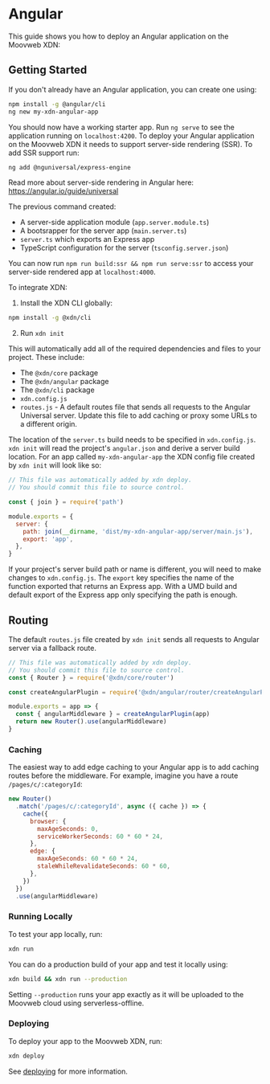 # Angular

This guide shows you how to deploy an Angular application on the Moovweb XDN:

## Getting Started

If you don't already have an Angular application, you can create one using:

```bash
npm install -g @angular/cli
ng new my-xdn-angular-app
```

You should now have a working starter app. Run `ng serve` to see the application running on `localhost:4200`.
To deploy your Angular application on the Moovweb XDN it needs to support server-side rendering (SSR). To add SSR support run:

```bash
ng add @nguniversal/express-engine
```

Read more about server-side rendering in Angular here: https://angular.io/guide/universal

The previous command created:

- A server-side application module (`app.server.module.ts`)
- A bootsrapper for the server app (`main.server.ts`)
- `server.ts` which exports an Express app
- TypeScript configuration for the server (`tsconfig.server.json`)

You can now run `npm run build:ssr && npm run serve:ssr` to access your server-side rendered app at `localhost:4000`.

To integrate XDN:

1. Install the XDN CLI globally:

```bash
npm install -g @xdn/cli
```

2. Run `xdn init`

This will automatically add all of the required dependencies and files to your project. These include:

- The `@xdn/core` package
- The `@xdn/angular` package
- The `@xdn/cli` package
- `xdn.config.js`
- `routes.js` - A default routes file that sends all requests to the Angular Universal server. Update this file to add caching or proxy some URLs to a different origin.

The location of the `server.ts` build needs to be specified in `xdn.config.js`. `xdn init` will read the project's `angular.json` and derive a server build location. For an app called `my-xdn-angular-app` the XDN config file created by `xdn init` will look like so:

```js
// This file was automatically added by xdn deploy.
// You should commit this file to source control.

const { join } = require('path')

module.exports = {
  server: {
    path: join(__dirname, 'dist/my-xdn-angular-app/server/main.js'),
    export: 'app',
  },
}
```

If your project's server build path or name is different, you will need to make changes to `xdn.config.js`. The `export` key specifies the name of the function exported that returns an Express app. With a UMD build and default export of the Express app only specifying the path is enough.

## Routing

The default `routes.js` file created by `xdn init` sends all requests to Angular server via a fallback route.

```js
// This file was automatically added by xdn deploy.
// You should commit this file to source control.
const { Router } = require('@xdn/core/router')

const createAngularPlugin = require('@xdn/angular/router/createAngularPlugin')

module.exports = app => {
  const { angularMiddleware } = createAngularPlugin(app)
  return new Router().use(angularMiddleware)
}
```

### Caching

The easiest way to add edge caching to your Angular app is to add caching routes before the middleware. For example,
imagine you have a route `/pages/c/:categoryId`:

```js
new Router()
  .match('/pages/c/:categoryId', async ({ cache }) => {
    cache({
      browser: {
        maxAgeSeconds: 0,
        serviceWorkerSeconds: 60 * 60 * 24,
      },
      edge: {
        maxAgeSeconds: 60 * 60 * 24,
        staleWhileRevalidateSeconds: 60 * 60,
      },
    })
  })
  .use(angularMiddleware)
```

### Running Locally

To test your app locally, run:

```bash
xdn run
```

You can do a production build of your app and test it locally using:

```bash
xdn build && xdn run --production
```

Setting `--production` runs your app exactly as it will be uploaded to the Moovweb cloud using serverless-offline.

### Deploying

To deploy your app to the Moovweb XDN, run:

```bash
xdn deploy
```

See [deploying](deploying) for more information.
